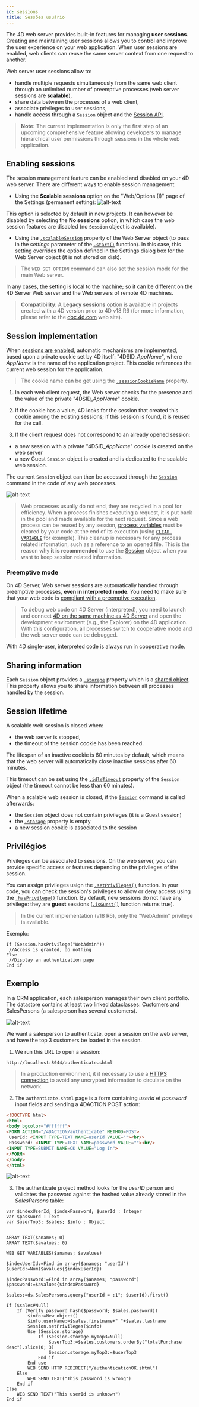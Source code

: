 ```yaml
---
id: sessions
title: Sessões usuário
---
```


The 4D web server provides built-in features for managing **user sessions**. Creating and maintaining user sessions allows you to control and improve the user experience on your web application. When user sessions are enabled, web clients can reuse the same server context from one request to another.

Web server user sessions allow to:

- handle multiple requests simultaneously from the same web client through an unlimited number of preemptive processes (web server sessions are **scalable**),
- share data between the processes of a web client,
- associate privileges to user sessions,
- handle access through a `Session` object and the [Session API](API/SessionClass.md).

> **Note:** The current implementation is only the first step of an upcoming comprehensive feature allowing developers to manage hierarchical user permissions through sessions in the whole web application.

## Enabling sessions

The session management feature can be enabled and disabled on your 4D web server. There are different ways to enable session management:

- Using the **Scalable sessions** option on the "Web/Options (I)" page of the Settings (permanent setting): ![alt-text](../assets/en/WebServer/settingsSession.png)

This option is selected by default in new projects. It can however be disabled by selecting the **No sessions** option, in which case the web session features are disabled (no `Session` object is available).

- Using the [`.scalableSession`](API/WebServerClass.md#scalablesession) property of the Web Server object (to pass in the *settings* parameter of the [`.start()`](API/WebServerClass.md#start) function). In this case, this setting overrides the option defined in the Settings dialog box for the Web Server object (it is not stored on disk).

> The `WEB SET OPTION` command can also set the session mode for the main Web server.

In any cases, the setting is local to the machine; so it can be different on the 4D Server Web server and the Web servers of remote 4D machines.

> **Compatibility**: A **Legacy sessions** option is available in projects created with a 4D version prior to 4D v18 R6 (for more information, please refer to the [doc.4d.com](https://doc.4d.com) web site).

## Session implementation

When [sessions are enabled](#enabling-sessions), automatic mechanisms are implemented, based upon a private cookie set by 4D itself: "4DSID_*AppName*", where *AppName* is the name of the application project. This cookie references the current web session for the application.

> The cookie name can be get using the [`.sessionCookieName`](API/WebServerClass.md#sessioncookiename) property.

1. In each web client request, the Web server checks for the presence and the value of the private "4DSID_*AppName*" cookie.

2. If the cookie has a value, 4D looks for the session that created this cookie among the existing sessions; if this session is found, it is reused for the call.

2. If the client request does not correspond to an already opened session:

- a new session with a private "4DSID_*AppName*" cookie is created on the web server
- a new Guest `Session` object is created and is dedicated to the scalable web session.

The current `Session` object can then be accessed through the [`Session`](API/SessionClass.md#session) command in the code of any web processes.

![alt-text](../assets/en/WebServer/schemaSession.png)

> Web processes usually do not end, they are recycled in a pool for efficiency. When a process finishes executing a request, it is put back in the pool and made available for the next request. Since a web process can be reused by any session, [process variables](Concepts/variables.md#process-variables) must be cleared by your code at the end of its execution (using [`CLEAR VARIABLE`](https://doc.4d.com/4dv18/help/command/en/page89.html) for example). This cleanup is necessary for any process related information, such as a reference to an opened file. This is the reason why **it is recommended** to use the [Session](API/SessionClass.md) object when you want to keep session related information.

### Preemptive mode

On 4D Server, Web server sessions are automatically handled through preemptive processes, **even in interpreted mode**. You need to make sure that your web code is [compliant with a preemptive execution](preemptiveWeb.md#writing-thread-safe-web-server-code).

> To debug web code on 4D Server (interpreted), you need to launch and connect [4D on the same machine as 4D Server](Desktop/clientServer.md#using-4d-and-4d-server-on-the-same-machine) and open the development environment (e.g., the Explorer) on the 4D application. With this configuration, all processes switch to cooperative mode and the web server code can be debugged.

With 4D single-user, interpreted code is always run in cooperative mode.

## Sharing information

Each `Session` object provides a [`.storage`](API/SessionClass.md#storage) property which is a [shared object](Concepts/shared.md). This property allows you to share information between all processes handled by the session.

## Session lifetime

A scalable web session is closed when:

- the web server is stopped,
- the timeout of the session cookie has been reached.

The lifespan of an inactive cookie is 60 minutes by default, which means that the web server will automatically close inactive sessions after 60 minutes.

This timeout can be set using the [`.idleTimeout`](API/SessionClass.md#idletimeout) property of the `Session` object (the timeout cannot be less than 60 minutes).

When a scalable web session is closed, if the [`Session`](API/SessionClass.md#session) command is called afterwards:

- the `Session` object does not contain privileges (it is a Guest session)
- the [`.storage`](API/SessionClass.md#storage) property is empty
- a new session cookie is associated to the session

## Privilégios

Privileges can be associated to sessions. On the web server, you can provide specific access or features depending on the privileges of the session.

You can assign privileges usign the [`.setPrivileges()`](API/SessionClass.md#setprivileges) function. In your code, you can check the session's privileges to allow or deny access using the [`.hasPrivilege()`](API/SessionClass.md#hasprivilege) function. By default, new sessions do not have any privilege: they are **guest** sessions ([`.isGuest()`](API/SessionClass.md#isguest) function returns true).

> In the current implementation (v18 R6), only the "WebAdmin" privilege is available.

Exemplo:

```4d
If (Session.hasPrivilege("WebAdmin"))
 //Access is granted, do nothing
Else
 //Display an authentication page
End if
```

## Exemplo

In a CRM application, each salesperson manages their own client portfolio. The datastore contains at least two linked dataclasses: Customers and SalesPersons (a salesperson has several customers).

![alt-text](../assets/en/WebServer/exampleSession.png)

We want a salesperson to authenticate, open a session on the web server, and have the top 3 customers be loaded in the session.

1. We run this URL to open a session:

```
http://localhost:8044/authenticate.shtml
```

> In a production environment, it it necessary to use a [HTTPS connection](API/WebServerClass.md#httpsenabled) to avoid any uncrypted information to circulate on the network.

2. The `authenticate.shtml` page is a form containing *userId* et *password* input fields and sending a 4DACTION POST action:

```html
<!DOCTYPE html>
<html>
<body bgcolor="#ffffff">
<FORM ACTION="/4DACTION/authenticate" METHOD=POST>
 UserId: <INPUT TYPE=TEXT NAME=userId VALUE=""><br/>
 Password: <INPUT TYPE=TEXT NAME=password VALUE=""><br/>
<INPUT TYPE=SUBMIT NAME=OK VALUE="Log In">
</FORM>
</body>
</html>
```

![alt-text](../assets/en/WebServer/authenticate.png)

3. The authenticate project method looks for the *userID* person and validates the password against the hashed value already stored in the *SalesPersons* table:

```4d
var $indexUserId; $indexPassword; $userId : Integer
var $password : Text
var $userTop3; $sales; $info : Object


ARRAY TEXT($anames; 0)
ARRAY TEXT($avalues; 0)

WEB GET VARIABLES($anames; $avalues)

$indexUserId:=Find in array($anames; "userId")
$userId:=Num($avalues{$indexUserId})

$indexPassword:=Find in array($anames; "password")
$password:=$avalues{$indexPassword}

$sales:=ds.SalesPersons.query("userId = :1"; $userId).first()

If ($sales#Null)
    If (Verify password hash($password; $sales.password))
        $info:=New object()
        $info.userName:=$sales.firstname+" "+$sales.lastname
        Session.setPrivileges($info)
        Use (Session.storage)
            If (Session.storage.myTop3=Null)
                $userTop3:=$sales.customers.orderBy("totalPurchase desc").slice(0; 3)
                Session.storage.myTop3:=$userTop3
            End if 
        End use 
        WEB SEND HTTP REDIRECT("/authenticationOK.shtml")
    Else 
        WEB SEND TEXT("This password is wrong")
    End if 
Else 
    WEB SEND TEXT("This userId is unknown")
End if 
```
